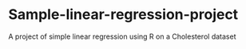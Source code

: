 # Sample-linear-regression-project
A project of simple linear regression using R on a Cholesterol dataset 
